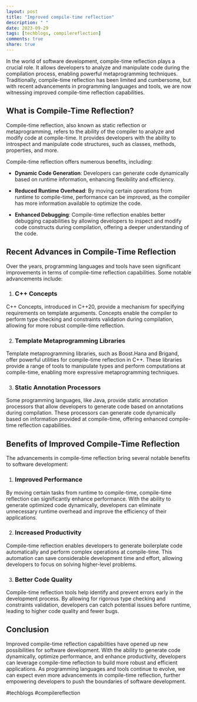```yaml
---
layout: post
title: "Improved compile-time reflection"
description: " "
date: 2023-09-29
tags: [techblogs, compilereflection]
comments: true
share: true
---
```


In the world of software development, compile-time reflection plays a crucial role. It allows developers to analyze and manipulate code during the compilation process, enabling powerful metaprogramming techniques. Traditionally, compile-time reflection has been limited and cumbersome, but with recent advancements in programming languages and tools, we are now witnessing improved compile-time reflection capabilities.

## What is Compile-Time Reflection?

Compile-time reflection, also known as static reflection or metaprogramming, refers to the ability of the compiler to analyze and modify code at compile-time. It provides developers with the ability to introspect and manipulate code structures, such as classes, methods, properties, and more.

Compile-time reflection offers numerous benefits, including:

- **Dynamic Code Generation**: Developers can generate code dynamically based on runtime information, enhancing flexibility and efficiency.

- **Reduced Runtime Overhead**: By moving certain operations from runtime to compile-time, performance can be improved, as the compiler has more information available to optimize the code.

- **Enhanced Debugging**: Compile-time reflection enables better debugging capabilities by allowing developers to inspect and modify code constructs during compilation, offering a deeper understanding of the code.

## Recent Advances in Compile-Time Reflection

Over the years, programming languages and tools have seen significant improvements in terms of compile-time reflection capabilities. Some notable advancements include:

1. ### C++ Concepts

C++ Concepts, introduced in C++20, provide a mechanism for specifying requirements on template arguments. Concepts enable the compiler to perform type checking and constraints validation during compilation, allowing for more robust compile-time reflection.

2. ### Template Metaprogramming Libraries

Template metaprogramming libraries, such as Boost.Hana and Brigand, offer powerful utilities for compile-time reflection in C++. These libraries provide a range of tools to manipulate types and perform computations at compile-time, enabling more expressive metaprogramming techniques.

3. ### Static Annotation Processors

Some programming languages, like Java, provide static annotation processors that allow developers to generate code based on annotations during compilation. These processors can generate code dynamically based on information provided at compile-time, offering enhanced compile-time reflection capabilities.

## Benefits of Improved Compile-Time Reflection

The advancements in compile-time reflection bring several notable benefits to software development:

1. ### Improved Performance

By moving certain tasks from runtime to compile-time, compile-time reflection can significantly enhance performance. With the ability to generate optimized code dynamically, developers can eliminate unnecessary runtime overhead and improve the efficiency of their applications.

2. ### Increased Productivity

Compile-time reflection enables developers to generate boilerplate code automatically and perform complex operations at compile-time. This automation can save considerable development time and effort, allowing developers to focus on solving higher-level problems.

3. ### Better Code Quality

Compile-time reflection tools help identify and prevent errors early in the development process. By allowing for rigorous type checking and constraints validation, developers can catch potential issues before runtime, leading to higher code quality and fewer bugs.

## Conclusion

Improved compile-time reflection capabilities have opened up new possibilities for software development. With the ability to generate code dynamically, optimize performance, and enhance productivity, developers can leverage compile-time reflection to build more robust and efficient applications. As programming languages and tools continue to evolve, we can expect even more advancements in compile-time reflection, further empowering developers to push the boundaries of software development.

#techblogs #compilereflection